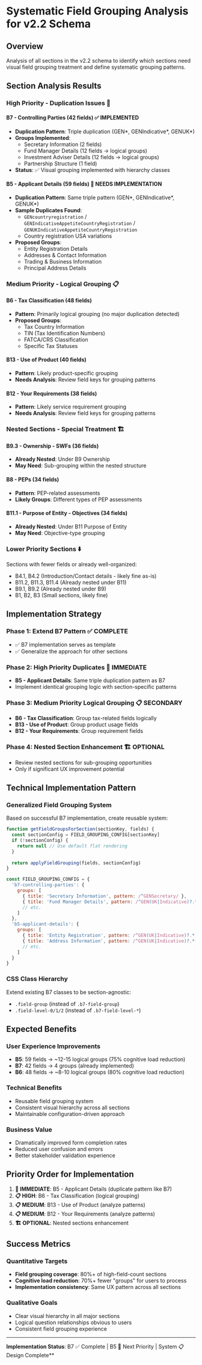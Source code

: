 # Systematic Field Grouping Analysis for v2.2 Schema

## Overview
Analysis of all sections in the v2.2 schema to identify which sections need visual field grouping treatment and define systematic grouping patterns.

## Section Analysis Results

### **High Priority - Duplication Issues** 🚨

#### **B7 - Controlling Parties (42 fields)** ✅ IMPLEMENTED
- **Duplication Pattern**: Triple duplication (GEN*, GENIndicative*, GENUK*)
- **Groups Implemented**:
  - Secretary Information (2 fields)
  - Fund Manager Details (12 fields → logical groups)
  - Investment Adviser Details (12 fields → logical groups)  
  - Partnership Structure (1 field)
- **Status**: ✅ Visual grouping implemented with hierarchy classes

#### **B5 - Applicant Details (59 fields)** 🚨 NEEDS IMPLEMENTATION
- **Duplication Pattern**: Same triple pattern (GEN*, GENIndicative*, GENUK*)
- **Sample Duplicates Found**:
  - `GENcountryregistration` / `GENIndicativeAppetiteCountryRegistration` / `GENUKIndicativeAppetiteCountryRegistration`
  - Country registration USA variations
- **Proposed Groups**:
  - Entity Registration Details
  - Addresses & Contact Information
  - Trading & Business Information
  - Principal Address Details

### **Medium Priority - Logical Grouping** 📋

#### **B6 - Tax Classification (48 fields)** 
- **Pattern**: Primarily logical grouping (no major duplication detected)
- **Proposed Groups**:
  - Tax Country Information
  - TIN (Tax Identification Numbers)
  - FATCA/CRS Classification
  - Specific Tax Statuses

#### **B13 - Use of Product (40 fields)**
- **Pattern**: Likely product-specific grouping
- **Needs Analysis**: Review field keys for grouping patterns

#### **B12 - Your Requirements (38 fields)**
- **Pattern**: Likely service requirement grouping
- **Needs Analysis**: Review field keys for grouping patterns

### **Nested Sections - Special Treatment** 🏗️

#### **B9.3 - Ownership - SWFs (36 fields)**
- **Already Nested**: Under B9 Ownership
- **May Need**: Sub-grouping within the nested structure

#### **B8 - PEPs (34 fields)**
- **Pattern**: PEP-related assessments
- **Likely Groups**: Different types of PEP assessments

#### **B11.1 - Purpose of Entity - Objectives (34 fields)**
- **Already Nested**: Under B11 Purpose of Entity
- **May Need**: Objective-type grouping

### **Lower Priority Sections** ⬇️

Sections with fewer fields or already well-organized:
- B4.1, B4.2 (Introduction/Contact details - likely fine as-is)
- B11.2, B11.3, B11.4 (Already nested under B11)
- B9.1, B9.2 (Already nested under B9)
- B1, B2, B3 (Small sections, likely fine)

## Implementation Strategy

### **Phase 1: Extend B7 Pattern** ✅ COMPLETE
- ✅ B7 implementation serves as template
- ✅ Generalize the approach for other sections

### **Phase 2: High Priority Duplicates** 🚨 IMMEDIATE
- **B5 - Applicant Details**: Same triple duplication pattern as B7
- Implement identical grouping logic with section-specific patterns

### **Phase 3: Medium Priority Logical Grouping** 📋 SECONDARY  
- **B6 - Tax Classification**: Group tax-related fields logically
- **B13 - Use of Product**: Group product usage fields
- **B12 - Your Requirements**: Group requirement fields

### **Phase 4: Nested Section Enhancement** 🏗️ OPTIONAL
- Review nested sections for sub-grouping opportunities
- Only if significant UX improvement potential

## Technical Implementation Pattern

### **Generalized Field Grouping System**
Based on successful B7 implementation, create reusable system:

```javascript
function getFieldGroupsForSection(sectionKey, fields) {
  const sectionConfig = FIELD_GROUPING_CONFIG[sectionKey]
  if (!sectionConfig) {
    return null // Use default flat rendering
  }
  
  return applyFieldGrouping(fields, sectionConfig)
}

const FIELD_GROUPING_CONFIG = {
  'b7-controlling-parties': {
    groups: [
      { title: 'Secretary Information', pattern: /^GENSecretary/ },
      { title: 'Fund Manager Details', pattern: /^GEN(UK|Indicative)?.*Fund.*Mng/ },
      // etc.
    ]
  },
  'b5-applicant-details': {
    groups: [
      { title: 'Entity Registration', pattern: /^GEN(UK|Indicative)?.*[Rr]eg/ },
      { title: 'Address Information', pattern: /^GEN(UK|Indicative)?.*[Aa]ddress/ },
      // etc.
    ]
  }
}
```

### **CSS Class Hierarchy**
Extend existing B7 classes to be section-agnostic:
- `.field-group` (instead of `.b7-field-group`)
- `.field-level-0/1/2` (instead of `.b7-field-level-*`)

## Expected Benefits

### **User Experience Improvements**
- **B5**: 59 fields → ~12-15 logical groups (75% cognitive load reduction)
- **B7**: 42 fields → 4 groups (already implemented)
- **B6**: 48 fields → ~8-10 logical groups (80% cognitive load reduction)

### **Technical Benefits**
- Reusable field grouping system
- Consistent visual hierarchy across all sections
- Maintainable configuration-driven approach

### **Business Value**
- Dramatically improved form completion rates
- Reduced user confusion and errors
- Better stakeholder validation experience

## Priority Order for Implementation

1. **🚨 IMMEDIATE**: B5 - Applicant Details (duplicate pattern like B7)
2. **📋 HIGH**: B6 - Tax Classification (logical grouping)  
3. **📋 MEDIUM**: B13 - Use of Product (analyze patterns)
4. **📋 MEDIUM**: B12 - Your Requirements (analyze patterns)
5. **🏗️ OPTIONAL**: Nested sections enhancement

## Success Metrics

### **Quantitative Targets**
- **Field grouping coverage**: 80%+ of high-field-count sections
- **Cognitive load reduction**: 70%+ fewer "groups" for users to process
- **Implementation consistency**: Same UX pattern across all sections

### **Qualitative Goals**
- Clear visual hierarchy in all major sections
- Logical question relationships obvious to users
- Consistent field grouping experience

---

**Implementation Status**: B7 ✅ Complete | B5 🚨 Next Priority | System 📋 Design Complete**